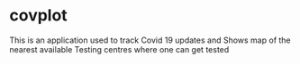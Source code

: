 # covplot
This is an application used to track Covid 19 updates and Shows map of the nearest available Testing centres where one can get tested

